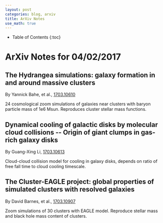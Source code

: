 ```yaml
---
layout: post
categories: blog, arxiv
title: ArXiv Notes
use_math: true
---
```


* Table of Contents
{:toc}


# ArXiv Notes for 04/02/2017

## The Hydrangea simulations: galaxy formation in and around massive clusters

By Yannick Bahe, et al., [1703.10610](https://arxiv.org/abs/1703.10610)

24 cosmological zoom simulations of galaxies near clusters
with baryon particle mass of 1e6 Msun. Reproduces
cluster stellar mass functions.

## Dynamical cooling of galactic disks by molecular cloud collisions -- Origin of giant clumps in gas-rich galaxy disks

By Guang-Xing Li, [1703.10613](https://arxiv.org/abs/1703.10613)

Cloud-cloud collision model for cooling in galaxy disks, depends on ratio
of free fall time to cloud cooling timescale.

## The Cluster-EAGLE project: global properties of simulated clusters with resolved galaxies


By David Barnes, et al., [1703.10907](https://arxiv.org/abs/1703.10907)

Zoom simulations of 30 clusters with EAGLE model. Reproduce stellar mass
and black hole mass content of clusters.

